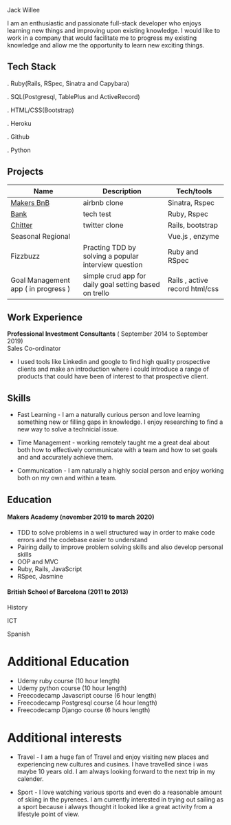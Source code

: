 Jack Willee

I am an enthusiastic and passionate full-stack developer who enjoys learning new things and improving upon existing knowledge. I would like to work in a company that would facilitate me to progress my existing knowledge and allow me the opportunity to learn new exciting things.



## Tech Stack

. Ruby(Rails, RSpec, Sinatra and Capybara)

. SQL(Postgresql, TablePlus and ActiveRecord)

. HTML/CSS(Bootstrap)

. Heroku

. Github

. Python

## Projects

| Name                         | Description         | Tech/tools        |
| ---------------------------- | -----------------   | ----------------- |
| [Makers BnB](https://github.com/jackwillee/makers-bnb)                     | airbnb   clone      | Sinatra, Rspec      |
| [Bank](https://github.com/jackwillee/Bank-Ruby)                         |  tech test          | Ruby, Rspec       |
| [Chitter](https://github.com/jackwillee/chitter-rails)                      | twitter clone       | Rails, bootstrap  |
| Seasonal Regional            |                     | Vue.js , enzyme   |
| Fizzbuzz            | Practing TDD by solving a popular interview question| Ruby and RSpec|
| Goal Management app ( in progress )        | simple crud app for daily goal setting based on trello| Rails , active record html/css|
## Work Experience

**Professional Investment Consultants** ( September 2014  to September 2019)  
Sales Co-ordinator

- I used tools like Linkedin and google to find high quality prospective clients and make an introduction where i could introduce a range of products that could have been of interest to that prospective client.

## Skills 
- Fast Learning - I am a naturally curious person and love learning something new or filling gaps in knowledge. I enjoy researching to find a new way to solve a technicial issue.
- Time Management - working remotely taught me a great deal about both how to effectively communicate with a team and how to set goals and and accurately achieve them.

- Communication - I am naturally a highly social person and enjoy working both on my own and within a team.



## Education

#### Makers Academy (november 2019 to march 2020)
- TDD to solve problems in a well structured way in order to make code errors and the codebase easier to understand
- Pairing daily to improve problem solving skills and also develop personal skills
- OOP and MVC
- Ruby, Rails, JavaScript
- RSpec, Jasmine

#### British School of Barcelona (2011 to 2013)
 History

 ICT

 Spanish 


# Additional Education #
 - Udemy ruby course (10 hour length)
 - Udemy python course (10 hour length)
 - Freecodecamp Javascript course (6 hour length)
 - Freecodecamp Postgresql course (4 hour length)
 - Freecodecamp Django course (6 hours length)

 # Additional interests #
 - Travel -
 I am a huge fan of Travel and enjoy visiting new places and experiencing new cultures and cusines. I have travelled since i was maybe 10 years old. I am always looking forward to the next trip in my calender.

 - Sport  -
I love watching various sports and even do a reasonable amount of skiing in the pyrenees. I am currently interested in trying out sailing as a sport because i always thought it looked like a great activity from a lifestyle point of view.
